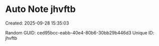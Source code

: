 ﻿# Auto Note jhvftb
Created: 2025-09-28 15:35:03

Random GUID: ced95bcc-eabb-40e4-80b6-30bb29b446d3
Unique ID: jhvftb
